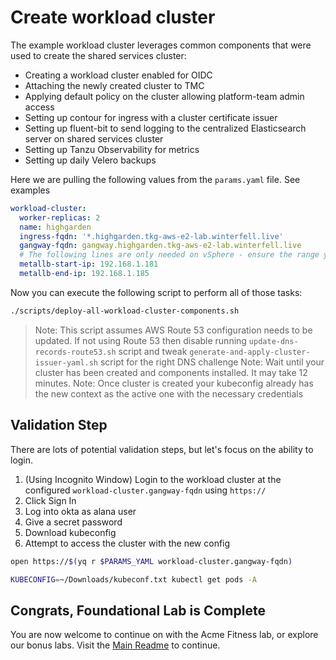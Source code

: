 # Create workload cluster

The example workload cluster leverages common components that were used to create the shared services cluster:

- Creating a workload cluster enabled for OIDC
- Attaching the newly created cluster to TMC
- Applying default policy on the cluster allowing platform-team admin access
- Setting up contour for ingress with a cluster certificate issuer
- Setting up fluent-bit to send logging to the centralized Elasticsearch server on shared services cluster
- Setting up Tanzu Observability for metrics
- Setting up daily Velero backups

Here we are pulling the following values from the `params.yaml` file.  See examples

```yaml
workload-cluster:
  worker-replicas: 2
  name: highgarden
  ingress-fqdn: '*.highgarden.tkg-aws-e2-lab.winterfell.live'
  gangway-fqdn: gangway.highgarden.tkg-aws-e2-lab.winterfell.live
  # The following lines are only needed on vSphere - ensure the range you use is open.
  metallb-start-ip: 192.168.1.181
  metallb-end-ip: 192.168.1.185

```

Now you can execute the following script to perform all of those tasks:

```bash
./scripts/deploy-all-workload-cluster-components.sh
```

>Note: This script assumes AWS Route 53 configuration needs to be updated. If not using Route 53 then disable running `update-dns-records-route53.sh` script and tweak `generate-and-apply-cluster-issuer-yaml.sh` script for the right DNS challenge
>Note: Wait until your cluster has been created and components installed. It may take 12 minutes.
>Note: Once cluster is created your kubeconfig already has the new context as the active one with the necessary credentials

## Validation Step

There are lots of potential validation steps, but let's focus on the ability to login.

1. (Using Incognito Window) Login to the workload cluster at the configured `workload-cluster.gangway-fqdn` using `https://`
2. Click Sign In
3. Log into okta as alana user
4. Give a secret password
5. Download kubeconfig
6. Attempt to access the cluster with the new config

```bash
open https://$(yq r $PARAMS_YAML workload-cluster.gangway-fqdn)

KUBECONFIG=~/Downloads/kubeconf.txt kubectl get pods -A
```

## Congrats, Foundational Lab is Complete

You are now welcome to continue on with the Acme Fitness lab, or explore our bonus labs. Visit the [Main Readme](../../../Readme.md) to continue.
